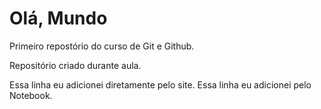 # Olá, Mundo
 Primeiro repostório do curso de Git e Github.

Repositório criado durante aula.

Essa linha eu adicionei diretamente pelo site.
Essa linha eu adicionei pelo Notebook.